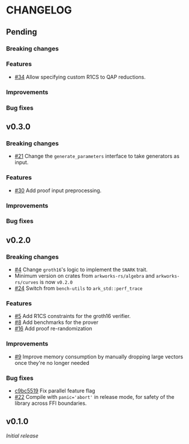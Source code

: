 # CHANGELOG

## Pending

### Breaking changes

### Features

- [\#34](https://github.com/arkworks-rs/groth16/pull/34) Allow specifying custom R1CS to QAP reductions.

### Improvements

### Bug fixes

## v0.3.0

### Breaking changes

- [\#21](https://github.com/arkworks-rs/groth16/pull/21) Change the `generate_parameters` interface to take generators as input.

### Features

- [\#30](https://github.com/arkworks-rs/groth16/pull/30) Add proof input preprocessing.

### Improvements

### Bug fixes

## v0.2.0

### Breaking changes

- [\#4](https://github.com/arkworks-rs/groth16/pull/4) Change `groth16`'s logic to implement the `SNARK` trait.
- Minimum version on crates from `arkworks-rs/algebra` and `arkworks-rs/curves` is now `v0.2.0`
- [\#24](https://github.com/arkworks-rs/groth16/pull/24) Switch from `bench-utils` to `ark_std::perf_trace`

### Features

- [\#5](https://github.com/arkworks-rs/groth16/pull/5) Add R1CS constraints for the groth16 verifier.
- [\#8](https://github.com/arkworks-rs/groth16/pull/8) Add benchmarks for the prover
- [\#16](https://github.com/arkworks-rs/groth16/pull/16) Add proof re-randomization

### Improvements

- [\#9](https://github.com/arkworks-rs/groth16/pull/9) Improve memory consumption by manually dropping large vectors once they're no longer needed

### Bug fixes

- [c9bc5519](https://github.com/arkworks-rs/groth16/commit/885b9b569522f59a7eb428d1095f442ec9bc5519) Fix parallel feature flag
- [\#22](https://github.com/arkworks-rs/groth16/pull/22) Compile with `panic='abort'` in release mode, for safety of the library across FFI boundaries.

## v0.1.0

_Initial release_
